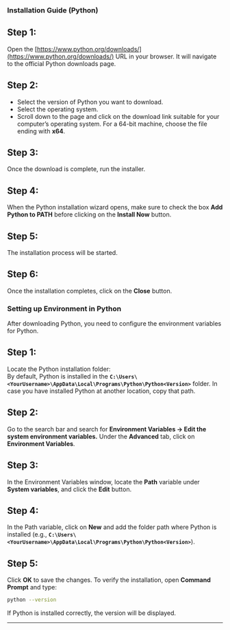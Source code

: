 ### Installation Guide (Python)  


**Step 1:**  
---  
Open the [https://www.python.org/downloads/](https://www.python.org/downloads/) URL in your browser. It will navigate to the official Python downloads page.

**Step 2:**  
---  
- Select the version of Python you want to download.  
- Select the operating system.  
- Scroll down to the page and click on the download link suitable for your computer’s operating system. For a 64-bit machine, choose the file ending with **x64**.

**Step 3:**  
---  
Once the download is complete, run the installer.

**Step 4:**  
---  
When the Python installation wizard opens, make sure to check the box **Add Python to PATH** before clicking on the **Install Now** button.

**Step 5:**  
---  
The installation process will be started.

**Step 6:**  
---  
Once the installation completes, click on the **Close** button.



### Setting up Environment in Python  


After downloading Python, you need to configure the environment variables for Python.

**Step 1:**  
---  
Locate the Python installation folder:  
By default, Python is installed in the **`C:\Users\<YourUsername>\AppData\Local\Programs\Python\Python<Version>`** folder. In case you have installed Python at another location, copy that path.



**Step 2:**  
---  
Go to the search bar and search for **Environment Variables -> Edit the system environment variables.** Under the **Advanced** tab, click on **Environment Variables**.



**Step 3:**  
---  
In the Environment Variables window, locate the **Path** variable under **System variables**, and click the **Edit** button.



**Step 4:**  
---  
In the Path variable, click on **New** and add the folder path where Python is installed (e.g., **`C:\Users\<YourUsername>\AppData\Local\Programs\Python\Python<Version>`**). 



**Step 5:**  
---  
Click **OK** to save the changes. To verify the installation, open **Command Prompt** and type:  
```bash
python --version
```
If Python is installed correctly, the version will be displayed.

---  